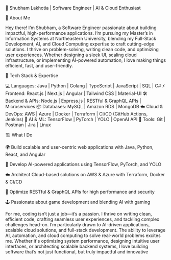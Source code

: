 🚀 Shubham Lakhotia | Software Engineer | AI & Cloud Enthusiast

👋 About Me

Hey there! I’m Shubham, a Software Engineer passionate about building impactful, high-performance applications. I’m pursuing my Master’s in Information Systems at Northeastern University, blending my Full-Stack Development, AI, and Cloud Computing expertise to craft cutting-edge solutions.
I thrive on problem-solving, writing clean code, and optimizing user experiences. Whether designing a sleek UI, scaling cloud infrastructure, or implementing AI-powered automation, I love making things efficient, fast, and user-friendly.

🚀 Tech Stack & Expertise

💻 Languages: Java | Python | Golang | TypeScript | JavaScript | SQL | C#
⚡ Frontend: React.js | Next.js | Angular | Tailwind CSS | Material-UI
🛠 Backend & APIs: Node.js | Express.js | RESTful & GraphQL APIs | Microservices
📦 Databases: MySQL | Amazon RDS | MongoDB
☁️ Cloud & DevOps: AWS | Azure | Docker | Terraform | CI/CD (GitHub Actions, Jenkins)
🤖 AI & ML: TensorFlow | PyTorch | YOLO | OpenAI API
🔧 Tools: Git | Postman | Jira | Linux

🏗️ What I Do

🌍 Build scalable and user-centric web applications with Java, Python, React, and Angular

🤖 Develop AI-powered applications using TensorFlow, PyTorch, and YOLO

☁️ Architect Cloud-based solutions on AWS & Azure with Terraform, Docker & CI/CD

🔎 Optimize RESTful & GraphQL APIs for high performance and security

🕹️ Passionate about game development and blending AI with gaming

For me, coding isn’t just a job—it’s a passion. I thrive on writing clean, efficient code, crafting seamless user experiences, and tackling complex challenges head-on.
I’m particularly drawn to AI-driven applications, scalable cloud solutions, and full-stack development. The ability to leverage AI, automation, and cloud computing to solve real-world problems excites me. Whether it's optimizing system performance, designing intuitive user interfaces, or architecting scalable backend systems, I love building software that’s not just functional, but truly impactful and innovative
